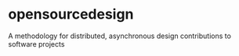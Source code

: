 # opensourcedesign
A methodology for distributed, asynchronous design contributions to software projects
